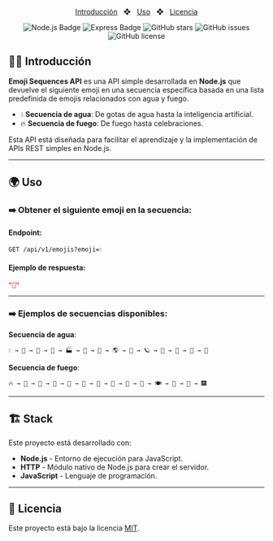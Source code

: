 <div align="center">

<p></p>

<a href="#-introducción">Introducción</a>
<span>&nbsp;&nbsp;❖&nbsp;&nbsp;</span>
<a href="#-uso">Uso</a>
<span>&nbsp;&nbsp;❖&nbsp;&nbsp;</span>
<a href="#-licencia">Licencia</a>

![Node.js Badge](https://img.shields.io/badge/Node.js-43853D?logo=node.js&logoColor=white&style=flat)
![Express Badge](https://img.shields.io/badge/Express-000?logo=express&logoColor=white&style=flat)
![GitHub stars](https://img.shields.io/github/stars/mgrl39/emoji-api)
![GitHub issues](https://img.shields.io/github/issues/mgrl39/emoji-api)
![GitHub license](https://img.shields.io/github/license/mgrl39/emoji-api)

</div>

## 🧑‍🚀 Introducción

**Emoji Sequences API** es una API simple desarrollada en **Node.js** que devuelve el siguiente emoji en una secuencia específica basada en una lista predefinida de emojis relacionados con agua y fuego.

- 💧 **Secuencia de agua**: De gotas de agua hasta la inteligencia artificial.  
- 🔥 **Secuencia de fuego**: De fuego hasta celebraciones.  

Esta API está diseñada para facilitar el aprendizaje y la implementación de APIs REST simples en Node.js.

--- 
## 🌍 Uso

### ➡️ Obtener el siguiente emoji en la secuencia:

#### Endpoint:
```http
GET /api/v1/emojis?emoji=💧
```

#### Ejemplo de respuesta:
```json
"🥛"
```

---

### ➡️ Ejemplos de secuencias disponibles:

**Secuencia de agua**:
```text
💧 → 🥛 → 🚰 → 🚚 → 🏭 → 🚂 → 🚢 → 🌎 → 🚀 → 🪐 → 🌌 → 🧬 → 🤖 → 🧠
```

**Secuencia de fuego**:
```text
🔥 → 🍳 → 🥓 → 🍔 → 🍕 → 🌭 → 🍖 → 🍲 → 🍱 → 🥘 → 🍽️ → 🎉 → 🍻 → 🎆
```

---

## 🏗️ Stack

Este proyecto está desarrollado con:

- **Node.js** - Entorno de ejecución para JavaScript.
- **HTTP** - Módulo nativo de Node.js para crear el servidor.
- **JavaScript** - Lenguaje de programación.

---

## 🔑 Licencia

Este proyecto está bajo la licencia [MIT](./LICENSE).